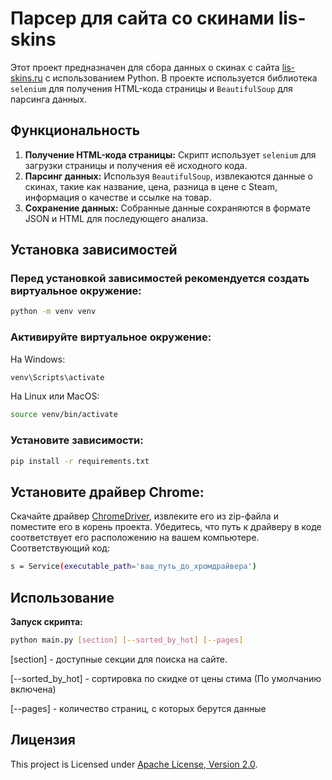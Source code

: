 # Парсер для сайта со скинами lis-skins

Этот проект предназначен для сбора данных о скинах с сайта [lis-skins.ru](https://lis-skins.ru) с использованием Python.
В проекте используется библиотека `selenium` для получения HTML-кода страницы и `BeautifulSoup` для парсинга данных.

## Функциональность

1. **Получение HTML-кода страницы:** Скрипт использует `selenium` для загрузки страницы и получения её исходного кода.
2. **Парсинг данных:** Используя `BeautifulSoup`, извлекаются данные о скинах, такие как название, цена, разница в цене
   с Steam, информация о качестве и ссылке на товар.
3. **Сохранение данных:** Собранные данные сохраняются в формате JSON и HTML для последующего анализа.

## Установка зависимостей

### Перед установкой зависимостей рекомендуется создать виртуальное окружение:

```bash
python -m venv venv
```

### Активируйте виртуальное окружение:

На Windows:

```bash
venv\Scripts\activate
```

На Linux или MacOS:

```bash
source venv/bin/activate
```

### Установите зависимости:

```bash
pip install -r requirements.txt
```

## Установите драйвер Chrome:

Скачайте драйвер [ChromeDriver](https://developer.chrome.com/docs/chromedriver), извлеките его из zip-файла и поместите
его в корень проекта. Убедитесь, что путь к драйверу в коде соответствует его расположению на вашем компьютере.
Соответствующий код:

```bash
s = Service(executable_path='ваш_путь_до_хромдрайвера')
```

## Использование

**Запуск скрипта:**

   ```sh
   python main.py [section] [--sorted_by_hot] [--pages]
   ```

[section] - доступные секции для поиска на сайте.

[--sorted_by_hot] - сортировка по скидке от цены стима (По умолчанию включена)

[--pages] - количество страниц, с которых берутся данные

## Лицензия

This project is Licensed under [Apache License, Version 2.0](https://www.apache.org/licenses/LICENSE-2.0).
